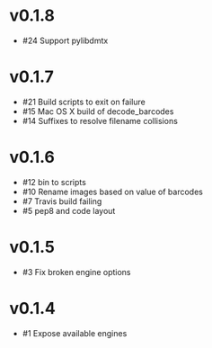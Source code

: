 # v0.1.8
- #24 Support pylibdmtx

# v0.1.7
- #21 Build scripts to exit on failure
- #15 Mac OS X build of decode_barcodes
- #14 Suffixes to resolve filename collisions

# v0.1.6
- #12 bin to scripts
- #10 Rename images based on value of barcodes
- #7 Travis build failing
- #5 pep8 and code layout

# v0.1.5
- #3 Fix broken engine options

# v0.1.4
- #1 Expose available engines
